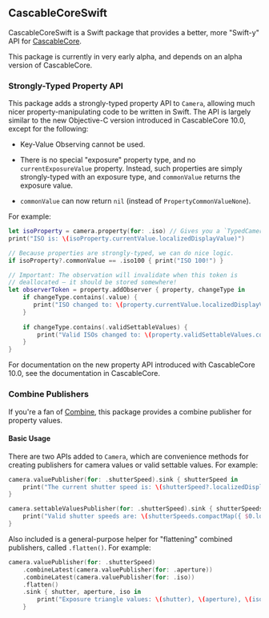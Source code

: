 ## CascableCoreSwift

CascableCoreSwift is a Swift package that provides a better, more "Swift-y" API for [CascableCore](https://github.com/cascable/cascablecore-binaries/).

This package is currently in very early alpha, and depends on an alpha version of CascableCore.

### Strongly-Typed Property API

This package adds a strongly-typed property API to `Camera`, allowing much nicer property-manipulating code to be written in Swift. The API is largely similar to the new Objective-C version introduced in CascableCore 10.0, except for the following:

- Key-Value Observing cannot be used.

- There is no special "exposure" property type, and no `currentExposureValue` property. Instead, such properties are simply strongly-typed with an exposure type, and `commonValue` returns the exposure value.

- `commonValue` can now return `nil` (instead of `PropertyCommonValueNone`).

For example:

``` swift
let isoProperty = camera.property(for: .iso) // Gives you a `TypedCameraProperty<ISOValue>`
print("ISO is: \(isoProperty.currentValue.localizedDisplayValue)")

// Because properties are strongly-typed, we can do nice logic.
if isoProperty?.commonValue == .iso100 { print("ISO 100!") }

// Important: The observation will invalidate when this token is 
// deallocated — it should be stored somewhere!
let observerToken = property.addObserver { property, changeType in
    if changeType.contains(.value) { 
       print("ISO changed to: \(property.currentValue.localizedDisplayValue)!")
    }
    
    if changeType.contains(.validSettableValues) {
        print("Valid ISOs changed to: \(property.validSettableValues.compactMap({ $0.localizedDisplayValue }))!")
    }
}
```

For documentation on the new property API introduced with CascableCore 10.0, see the documentation in CascableCore.

### Combine Publishers

If you're a fan of [Combine](https://developer.apple.com/documentation/combine), this package provides a combine publisher for property values. 

#### Basic Usage

There are two APIs added to `Camera`, which are convenience methods for creating publishers for camera values or valid settable values. For example:

``` swift
camera.valuePublisher(for: .shutterSpeed).sink { shutterSpeed in 
    print("The current shutter speed is: \(shutterSpeed?.localizedDisplayValue ?? "nil")")
}

camera.settableValuesPublisher(for: .shutterSpeed).sink { shutterSpeeds in 
    print("Valid shutter speeds are: \(shutterSpeeds.compactMap({ $0.localizedDisplayValue }))")
}
```

Also included is a general-purpose helper for "flattening" combined publishers, called `.flatten()`. For example: 

``` swift
camera.valuePublisher(for: .shutterSpeed)
    .combineLatest(camera.valuePublisher(for: .aperture))
    .combineLatest(camera.valuePublisher(for: .iso))
    .flatten()
    .sink { shutter, aperture, iso in
        print("Exposure triangle values: \(shutter), \(aperture), \(iso)")
    }
```
